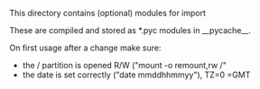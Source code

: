 This directory contains (optional) modules for import

These are compiled and stored as *.pyc modules in \_\_pycache\_\_.

On first usage after a change make sure:
 - the / partition is opened R/W ("mount -o remount,rw /"
 - the date is set correctly ("date mmddhhmmyy"), TZ=0 =GMT
